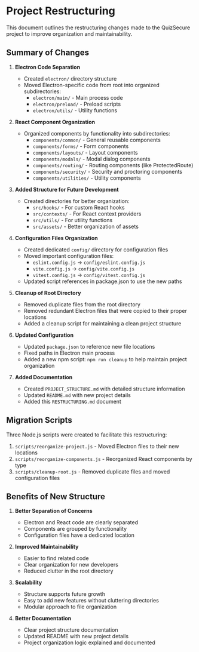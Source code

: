 # Project Restructuring

This document outlines the restructuring changes made to the QuizSecure project to improve organization and maintainability.

## Summary of Changes

1. **Electron Code Separation**
   - Created `electron/` directory structure
   - Moved Electron-specific code from root into organized subdirectories:
     - `electron/main/` - Main process code
     - `electron/preload/` - Preload scripts
     - `electron/utils/` - Utility functions

2. **React Component Organization**
   - Organized components by functionality into subdirectories:
     - `components/common/` - General reusable components
     - `components/forms/` - Form components
     - `components/layouts/` - Layout components
     - `components/modals/` - Modal dialog components
     - `components/routing/` - Routing components (like ProtectedRoute)
     - `components/security/` - Security and proctoring components
     - `components/utilities/` - Utility components

3. **Added Structure for Future Development**
   - Created directories for better organization:
     - `src/hooks/` - For custom React hooks
     - `src/contexts/` - For React context providers
     - `src/utils/` - For utility functions
     - `src/assets/` - Better organization of assets

4. **Configuration Files Organization**
   - Created dedicated `config/` directory for configuration files
   - Moved important configuration files:
     - `eslint.config.js` → `config/eslint.config.js`
     - `vite.config.js` → `config/vite.config.js`
     - `vitest.config.js` → `config/vitest.config.js`
   - Updated script references in package.json to use the new paths

5. **Cleanup of Root Directory**
   - Removed duplicate files from the root directory
   - Removed redundant Electron files that were copied to their proper locations
   - Added a cleanup script for maintaining a clean project structure

6. **Updated Configuration**
   - Updated `package.json` to reference new file locations
   - Fixed paths in Electron main process
   - Added a new npm script: `npm run cleanup` to help maintain project organization

7. **Added Documentation**
   - Created `PROJECT_STRUCTURE.md` with detailed structure information
   - Updated `README.md` with new project details
   - Added this `RESTRUCTURING.md` document

## Migration Scripts

Three Node.js scripts were created to facilitate this restructuring:

1. `scripts/reorganize-project.js` - Moved Electron files to their new locations
2. `scripts/reorganize-components.js` - Reorganized React components by type
3. `scripts/cleanup-root.js` - Removed duplicate files and moved configuration files

## Benefits of New Structure

1. **Better Separation of Concerns**
   - Electron and React code are clearly separated
   - Components are grouped by functionality
   - Configuration files have a dedicated location

2. **Improved Maintainability**
   - Easier to find related code
   - Clear organization for new developers
   - Reduced clutter in the root directory

3. **Scalability**
   - Structure supports future growth
   - Easy to add new features without cluttering directories
   - Modular approach to file organization

4. **Better Documentation**
   - Clear project structure documentation
   - Updated README with new project details
   - Project organization logic explained and documented 